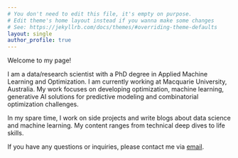 ```yaml
---
# You don't need to edit this file, it's empty on purpose.
# Edit theme's home layout instead if you wanna make some changes
# See: https://jekyllrb.com/docs/themes/#overriding-theme-defaults
layout: single
author_profile: true
---
```

Welcome to my page!

I am a data/research scientist with a PhD degree in Applied Machine Learning and Optimization. I am currently working at Macquarie University, Australia. My work focuses on developing optimization, machine learning, generative AI solutions for predictive modeling and combinatorial optimization challenges.

In my spare time, I work on side projects and write blogs about data science and machine learning. My content ranges from technical deep dives to life skills.

If you have any questions or inquiries, please contact me via [email](mailto:tungvu.telecom@gmail.com)<i icon="fab fa-fw fa-envelope"></i>.
